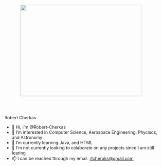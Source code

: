 
<div id="header" allign="center">
  <p align="center"/>
  <img src="https://raw.githubusercontent.com/gist/deepakbhamla/acd63578b13556b01c3fa9a663e643f5/raw/7fdb456c84df6d70294e673ecbde0420a5c366f8/hello.gif"
       width="400"
       height="300"/>
  </p>
  <br>
  <br>
  </div>
  
  

Robert Cherkas
- 👋 Hi, I’m @Robert-Cherkas
- 👀 I’m interested in Computer Science, Aerospace Engineering, Phyciscs, and Astronomy
- 🌱 I’m currently learning Java, and HTML
- 💞️ I'm not currently looking to colaborate on any projects since I am still learing
- 📫 I can be reached through my email: rtcheraks@gmail.com

<!---
Robert-Cherkas/Robert-Cherkas is a ✨ special ✨ repository because its `README.md` (this file) appears on your GitHub profile.
You can click the Preview link to take a look at your changes.
--->
